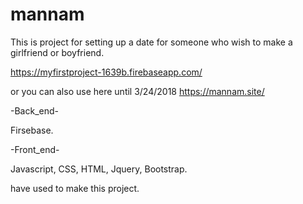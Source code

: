 # mannam
This is project for setting up a date for someone who wish to make a girlfriend or boyfriend. 

https://myfirstproject-1639b.firebaseapp.com/

or you can also use here until 3/24/2018
https://mannam.site/

-Back_end-

Firsebase.


-Front_end-

Javascript, CSS, HTML, Jquery, Bootstrap.

have used to make this project.
